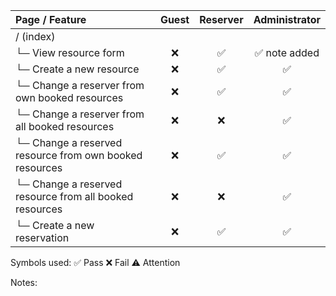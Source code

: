 | Page / Feature	| Guest |	Reserver | Administrator |
| :---         |     :---:      |     :---:      |     :---:      |
| / (index)	| | | |		
| └─ View resource form	| ❌	| ✅	| ✅ note added |
| └─ Create a new resource	| ❌	| ✅	| ✅ |
| └─ Change a reserver from own booked resources	| ❌	| ✅	| ✅ |
| └─ Change a reserver from all booked resources	| ❌	| ❌	| ✅ |
| └─ Change a reserved resource from own booked resources	| ❌	| ✅	| ✅ |
| └─ Change a reserved resource from all booked resources	| ❌	| ❌	| ✅ |
| └─ Create a new reservation	| ❌ | ✅ | ✅ |

Symbols used:
✅ Pass
❌ Fail
⚠️ Attention

Notes:
